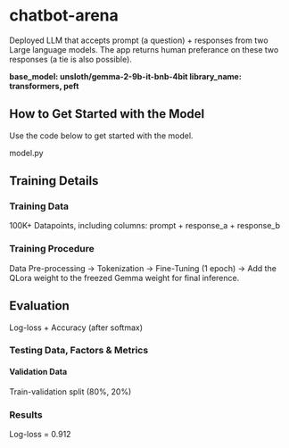 # chatbot-arena
Deployed LLM that accepts prompt (a question) + responses from two Large language models. 
The app returns human preferance on these two responses (a tie is also possible).

<b>
base_model: unsloth/gemma-2-9b-it-bnb-4bit
library_name: transformers, peft
</b>

## How to Get Started with the Model

Use the code below to get started with the model.

model.py

## Training Details

### Training Data

100K+ Datapoints, including columns: prompt + response_a + response_b

### Training Procedure

Data Pre-processing -> Tokenization -> Fine-Tuning (1 epoch) -> Add the QLora weight to the freezed Gemma weight for final inference.


## Evaluation

Log-loss + Accuracy (after softmax)

### Testing Data, Factors & Metrics

#### Validation Data

Train-validation split (80%, 20%)

### Results

Log-loss = 0.912
